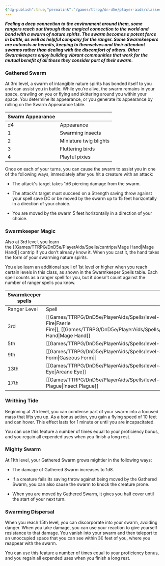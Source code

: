 ```yaml
---
{"dg-publish":true,"permalink":"/games/ttrpg/dn-d5e/player-aids/classes/class-specialisations/ranger-archetype-swarmkeeper/","tags":["sub-class","ttrpg/dnd/5e"],"noteIcon":""}
---
```



**_Feeling a deep connection to the environment around them, some rangers reach out through their magical connection to the world and bond with a swarm of nature spirits. The swarm becomes a potent force in battle, as well as helpful company for the ranger. Some Swarmkeepers are outcasts or hermits, keeping to themselves and their attendant swarms rather than dealing with the discomfort of others. Other Swarmkeepers enjoy building vibrant communities that work for the mutual benefit of all those they consider part of their swarm._**

### Gathered Swarm

At 3rd level, a swarm of intangible nature spirits has bonded itself to you and can assist you in battle. While you’re alive, the swarm remains in your space, crawling on you or flying and skittering around you within your space. You determine its appearance, or you generate its appearance by rolling on the Swarm Appearance table.

|Swarm Appearance||
|---|---|
|d4|Appearance|
|1|Swarming insects|
|2|Miniature twig blights|
|3|Fluttering birds|
|4|Playful pixies|

Once on each of your turns, you can cause the swarm to assist you in one of the following ways, immediately after you hit a creature with an attack:

- The attack's target takes 1d6 piercing damage from the swarm.

- The attack's target must succeed on a Strength saving throw against your spell save DC or be moved by the swarm up to 15 feet horizontally in a direction of your choice.

- You are moved by the swarm 5 feet horizontally in a direction of your choice.

### Swarmkeeper Magic

Also at 3rd level, you learn the [[Games/TTRPG/DnD5e/PlayerAids/Spells/cantrips/Mage Hand\|Mage Hand]] cantrip if you don't already know it. When you cast it, the hand takes the form of your swarming nature spirits.

You also learn an additional spell of 1st level or higher when you reach certain levels in this class, as shown in the Swarmkeeper Spells table. Each spell counts as a ranger spell for you, but it doesn't count against the number of ranger spells you know.

|Swarmkeeper spells||
|---|---|
|Ranger Level|Spell|
|3rd|[[Games/TTRPG/DnD5e/PlayerAids/Spells/level-1/Faerie Fire\|Faerie Fire]], [[Games/TTRPG/DnD5e/PlayerAids/Spells/cantrips/Mage Hand\|Mage Hand]]|
|5th|[[Games/TTRPG/DnD5e/PlayerAids/Spells/level-2/Web\|Web]]|
|9th|[[Games/TTRPG/DnD5e/PlayerAids/Spells/level-3/Gaseous Form\|Gaseous Form]]|
|13th|[[Games/TTRPG/DnD5e/PlayerAids/Spells/level-4/Arcane Eye\|Arcane Eye]]|
|17th|[[Games/TTRPG/DnD5e/PlayerAids/Spells/level-5/Insect Plague\|Insect Plague]]|

### Writhing Tide

Beginning at 7th level, you can condense part of your swarm into a focused mass that lifts you up. As a bonus action, you gain a flying speed of 10 feet and can hover. This effect lasts for 1 minute or until you are incapacitated.

You can use this feature a number of times equal to your proficiency bonus, and you regain all expended uses when you finish a long rest.

### Mighty Swarm

At 11th level, your Gathered Swarm grows mightier in the following ways:

- The damage of Gathered Swarm increases to 1d8.

- If a creature fails its saving throw against being moved by the Gathered Swarm, you can also cause the swarm to knock the creature prone.

- When you are moved by Gathered Swarm, it gives you half cover until the start of your next turn.

### Swarming Dispersal

When you reach 15th level, you can discorporate into your swarm, avoiding danger. When you take damage, you can use your reaction to give yourself resistance to that damage. You vanish into your swarm and then teleport to an unoccupied space that you can see within 30 feet of you, where you reappear with the swarm.

You can use this feature a number of times equal to your proficiency bonus, and you regain all expended uses when you finish a long rest.

